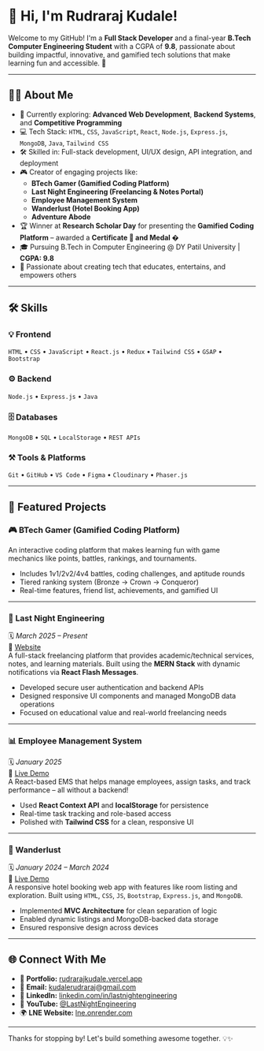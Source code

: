 # 👋 Hi, I'm Rudraraj Kudale!

Welcome to my GitHub! I'm a **Full Stack Developer** and a final-year **B.Tech Computer Engineering Student** with a CGPA of **9.8**, passionate about building impactful, innovative, and gamified tech solutions that make learning fun and accessible. 🚀

---

## 👨‍💻 About Me

- 🌱 Currently exploring: **Advanced Web Development**, **Backend Systems**, and **Competitive Programming**
- 💻 Tech Stack: `HTML`, `CSS`, `JavaScript`, `React`, `Node.js`, `Express.js`, `MongoDB`, `Java`, `Tailwind CSS`
- 🛠️ Skilled in: Full-stack development, UI/UX design, API integration, and deployment
- 🎮 Creator of engaging projects like:
  - **BTech Gamer (Gamified Coding Platform)**
  - **Last Night Engineering (Freelancing & Notes Portal)**
  - **Employee Management System**
  - **Wanderlust (Hotel Booking App)**
  - **Adventure Abode**
- 🏆 Winner at **Research Scholar Day** for presenting the **Gamified Coding Platform** – awarded a **Certificate 🧾 and Medal �**
- 🎓 Pursuing B.Tech in Computer Engineering @ DY Patil University | **CGPA: 9.8**
- 🎯 Passionate about creating tech that educates, entertains, and empowers others

---

## 🛠️ Skills

### 💡 Frontend
`HTML` • `CSS` • `JavaScript` • `React.js` • `Redux` • `Tailwind CSS` • `GSAP` • `Bootstrap`

### ⚙️ Backend
`Node.js` • `Express.js` • `Java`

### 🗄️ Databases
`MongoDB` • `SQL` • `LocalStorage` • `REST APIs`

### ⚒️ Tools & Platforms
`Git` • `GitHub` • `VS Code` • `Figma` • `Cloudinary` • `Phaser.js`

---

## 🚀 Featured Projects

### 🎮 BTech Gamer (Gamified Coding Platform)
An interactive coding platform that makes learning fun with game mechanics like points, battles, rankings, and tournaments.

- Includes 1v1/2v2/4v4 battles, coding challenges, and aptitude rounds  
- Tiered ranking system (Bronze → Crown → Conqueror)  
- Real-time features, friend list, achievements, and gamified UI

---

### 🔧 Last Night Engineering  
🗓️ *March 2025 – Present*  
📎 [Website](https://lne.onrender.com/)  
A full-stack freelancing platform that provides academic/technical services, notes, and learning materials. Built using the **MERN Stack** with dynamic notifications via **React Flash Messages**.

- Developed secure user authentication and backend APIs  
- Designed responsive UI components and managed MongoDB data operations  
- Focused on educational value and real-world freelancing needs

---

### 📊 Employee Management System  
🗓️ *January 2025*  
📎 [Live Demo](https://employee-management-system-byrudra.netlify.app/)  
A React-based EMS that helps manage employees, assign tasks, and track performance – all without a backend!

- Used **React Context API** and **localStorage** for persistence  
- Real-time task tracking and role-based access  
- Polished with **Tailwind CSS** for a clean, responsive UI

---

### 🏨 Wanderlust  
🗓️ *January 2024 – March 2024*  
📎 [Live Demo](https://testwonder.vercel.app/)  
A responsive hotel booking web app with features like room listing and exploration. Built using `HTML`, `CSS`, `JS`, `Bootstrap`, `Express.js`, and `MongoDB`.

- Implemented **MVC Architecture** for clean separation of logic  
- Enabled dynamic listings and MongoDB-backed data storage  
- Ensured responsive design across devices

---

## 🌐 Connect With Me

- 📌 **Portfolio:** [rudrarajkudale.vercel.app](https://portfolio-rudrarajkudale.vercel.app)
- 📧 **Email:** [kudalerudraraj@gmail.com](mailto:kudalerudraraj@gmail.com)
- 💼 **LinkedIn:** [linkedin.com/in/lastnightengineering](https://www.linkedin.com/in/lastnightengineering/)
- 🎥 **YouTube:** [@LastNightEngineering](https://www.youtube.com/@LastNightEngineering)
- 🌍 **LNE Website:** [lne.onrender.com](https://lne.onrender.com)

---

Thanks for stopping by! Let's build something awesome together. 💡✨
